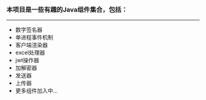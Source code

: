### 本项目是一些有趣的Java组件集合，包括：
---
- 数字签名器
- 单进程事件机制
- 客户端渲染器
- excel处理器
- jwt操作器
- 加解密器
- 发送器
- 上传器
- 更多组件加入中...